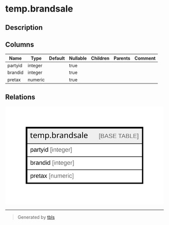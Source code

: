 # temp.brandsale

## Description

## Columns

| Name | Type | Default | Nullable | Children | Parents | Comment |
| ---- | ---- | ------- | -------- | -------- | ------- | ------- |
| partyid | integer |  | true |  |  |  |
| brandid | integer |  | true |  |  |  |
| pretax | numeric |  | true |  |  |  |

## Relations

![er](temp.brandsale.svg)

---

> Generated by [tbls](https://github.com/k1LoW/tbls)

